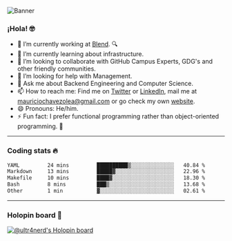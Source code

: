![Banner](banner.gif)
### ¡Hola! 🤓

- 🔭 I’m currently working at [Blend](https://blend.com/). 🔍
- 🌱 I’m currently learning about infrastructure.
- 👯 I’m looking to collaborate with GitHub Campus Experts, GDG's and other friendly communities.
- 🤔 I’m looking for help with Management.
- 💬 Ask me about Backend Engineering and Computer Science.
- 📫 How to reach me: Find me on [Twitter](https://twitter.com/ultr4nerd) or [LinkedIn](https://www.linkedin.com/in/ultr4nerd), mail me at [mauriciochavezolea@gmail.com](mailto:mauriciochavezolea@gmail.com) or go check my own [website](https://mauriciochavez.dev).
- 😄 Pronouns: He/him. 
- ⚡ Fun fact: I prefer functional programming rather than object-oriented programming. 🤭
---

### Coding stats 🔥

<!--START_SECTION:waka-->

```txt
YAML         24 mins         ██████████▒░░░░░░░░░░░░░░   40.84 %
Markdown     13 mins         █████▓░░░░░░░░░░░░░░░░░░░   22.96 %
Makefile     10 mins         ████▓░░░░░░░░░░░░░░░░░░░░   18.30 %
Bash         8 mins          ███▒░░░░░░░░░░░░░░░░░░░░░   13.68 %
Other        1 min           ▓░░░░░░░░░░░░░░░░░░░░░░░░   02.61 %
```

<!--END_SECTION:waka-->

---

### Holopin board 🦖

[![@ultr4nerd's Holopin board](https://holopin.me/ultr4nerd)](https://holopin.io/@ultr4nerd)
